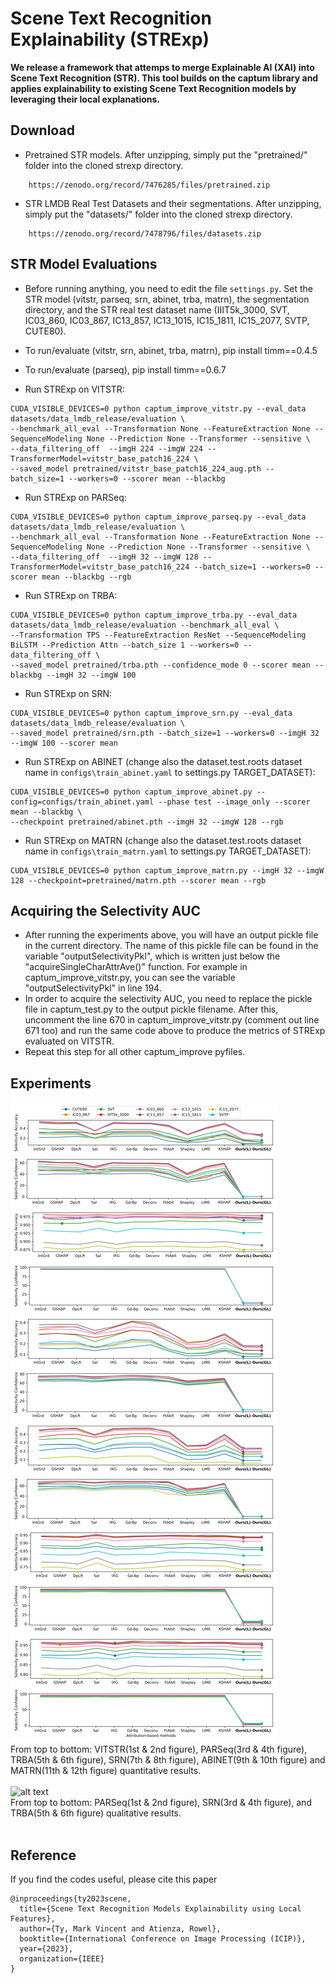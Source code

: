 # Scene Text Recognition Explainability (STRExp)

 **We release a framework that attemps to merge Explainable AI (XAI) into Scene Text Recognition (STR). This tool builds on the captum library and applies explainability to existing Scene Text Recognition models by leveraging their local explanations.**

## Download
* Pretrained STR models. After unzipping, simply put the "pretrained/" folder into the cloned strexp directory.
```
    https://zenodo.org/record/7476285/files/pretrained.zip
```
* STR LMDB Real Test Datasets and their segmentations. After unzipping, simply put the "datasets/" folder into the cloned strexp directory.
```
    https://zenodo.org/record/7478796/files/datasets.zip
```

## STR Model Evaluations
* Before running anything, you need to edit the file ```settings.py```. Set the STR model (vitstr, parseq, srn, abinet, trba, matrn), the segmentation directory, and the STR real test dataset name (IIIT5k_3000, SVT, IC03_860, IC03_867, IC13_857, IC13_1015, IC15_1811, IC15_2077, SVTP, CUTE80).
* To run/evaluate (vitstr, srn, abinet, trba, matrn), pip install timm==0.4.5
* To run/evaluate (parseq), pip install timm==0.6.7


* Run STRExp on VITSTR: 
```
CUDA_VISIBLE_DEVICES=0 python captum_improve_vitstr.py --eval_data datasets/data_lmdb_release/evaluation \
--benchmark_all_eval --Transformation None --FeatureExtraction None --SequenceModeling None --Prediction None --Transformer --sensitive \
--data_filtering_off  --imgH 224 --imgW 224 --TransformerModel=vitstr_base_patch16_224 \
--saved_model pretrained/vitstr_base_patch16_224_aug.pth --batch_size=1 --workers=0 --scorer mean --blackbg
```

* Run STRExp on PARSeq:
```
CUDA_VISIBLE_DEVICES=0 python captum_improve_parseq.py --eval_data datasets/data_lmdb_release/evaluation \
--benchmark_all_eval --Transformation None --FeatureExtraction None --SequenceModeling None --Prediction None --Transformer --sensitive \
--data_filtering_off  --imgH 32 --imgW 128 --TransformerModel=vitstr_base_patch16_224 --batch_size=1 --workers=0 --scorer mean --blackbg --rgb
```

* Run STRExp on TRBA:
```
CUDA_VISIBLE_DEVICES=0 python captum_improve_trba.py --eval_data datasets/data_lmdb_release/evaluation --benchmark_all_eval \
--Transformation TPS --FeatureExtraction ResNet --SequenceModeling BiLSTM --Prediction Attn --batch_size 1 --workers=0 --data_filtering_off \
--saved_model pretrained/trba.pth --confidence_mode 0 --scorer mean --blackbg --imgH 32 --imgW 100
```

* Run STRExp on SRN:
```
CUDA_VISIBLE_DEVICES=0 python captum_improve_srn.py --eval_data datasets/data_lmdb_release/evaluation \
--saved_model pretrained/srn.pth --batch_size=1 --workers=0 --imgH 32 --imgW 100 --scorer mean
```

* Run STRExp on ABINET (change also the dataset.test.roots dataset name in ```configs\train_abinet.yaml``` to settings.py TARGET_DATASET):
```
CUDA_VISIBLE_DEVICES=0 python captum_improve_abinet.py --config=configs/train_abinet.yaml --phase test --image_only --scorer mean --blackbg \
--checkpoint pretrained/abinet.pth --imgH 32 --imgW 128 --rgb
```

* Run STRExp on MATRN (change also the dataset.test.roots dataset name in ```configs\train_matrn.yaml``` to settings.py TARGET_DATASET):
```
CUDA_VISIBLE_DEVICES=0 python captum_improve_matrn.py --imgH 32 --imgW 128 --checkpoint=pretrained/matrn.pth --scorer mean --rgb
```

## Acquiring the Selectivity AUC

* After running the experiments above, you will have an output pickle file in the current directory. The name of this pickle file can be found in the variable "outputSelectivityPkl", which is written just below the "acquireSingleCharAttrAve()" function. For example in captum_improve_vitstr.py, you can see the variable "outputSelectivityPkl" in line 194.
* In order to acquire the selectivity AUC, you need to replace the pickle file in captum_test.py to the output pickle filename. After this, uncomment the line 670 in captum_improve_vitstr.py (comment out line 671 too) and run the same code above to produce the metrics of STRExp evaluated on VITSTR.
* Repeat this step for all other captum_improve pyfiles.


## Experiments
![alt text](https://github.com/markytools/strexp/blob/master/data/VITSTR_PARSeq_TRBA_SRN_ABINET_MATRN.png?raw=true)</br>
From top to bottom: VITSTR(1st & 2nd figure), PARSeq(3rd & 4th figure), TRBA(5th & 6th figure), SRN(7th & 8th figure), ABINET(9th & 10th figure) and MATRN(11th & 12th figure) quantitative results.
</br>
</br>
![alt text](https://github.com/markytools/strexp/blob/master/data/parseq_srn_trba.png?raw=true)</br>
From top to bottom: PARSeq(1st & 2nd figure), SRN(3rd & 4th figure), and TRBA(5th & 6th figure) qualitative results.
</br>
</br>

## Reference 
If you find the codes useful, please cite this paper
```
@inproceedings{ty2023scene,
  title={Scene Text Recognition Models Explainability using Local Features},
  author={Ty, Mark Vincent and Atienza, Rowel},
  booktitle={International Conference on Image Processing (ICIP)},
  year={2023},
  organization={IEEE}
}
```

